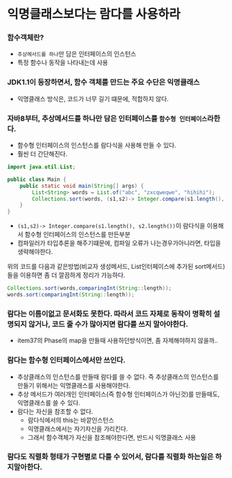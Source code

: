 # 익명클래스보다는 람다를 사용하라

### 함수객체란?
+ `추상메서드를 하나`만 담은 인터페이스의 인스턴스
+ 특정 함수나 동작을 나타내는데 사용

### JDK1.1이 등장하면서, 함수 객체를 만드는 주요 수단은 익명클래스
+ 익명클래스 방식은, 코드가 너무 길기 떄문에, 적합하지 않다.

### 자바8부터, 추상메서드를 하나만 담은 인터페이스를 `함수형 인터페이스`라한다.
+ 함수형 인터페이스의 인스턴스를 람다식을 사용해 만들 수 있다.
+ 훨씬 더 간단해진다.

```java
import java.util.List;

public class Main {
    public static void main(String[] args) {
        List<String> words = List.of("abc", "zxcqweqwe", "hihihi");
        Collections.sort(words, (s1,s2)-> Integer.compare(s1.length(), s2.length()));
    }
}
```
+ `(s1,s2)-> Integer.compare(s1.length(), s2.length())`이 람다식을 이용해서 함수형 인터페이스의 인스턴스를 만든부분
+ 컴파일러가 타입추론을 해주기떄문에, 컴파일 오류가 나는경우가아니라면, 타입을 생략해야한다.

위의 코드를 다음과 같은방법(비교자 생성메서드, List인터페이스에 추가된 sort메서드)들을 이용하면 좀 더 깔끔하게 정리가 가능하다.

```java
Collections.sort(words,comparingInt(String::length));
words.sort(comparingInt(String::length));
```

### 람다는 이름이없고 문서화도 못한다. 따라서 코드 자체로 동작이 명확히 설명되지 않거나, 코드 줄 수가 많아지면 람다를 쓰지 말아야한다.
+ item37의 Phase의 map을 만들때 사용하던방식이면, 좀 자제해야하지 않을까..

### 람다는 함수형 인터페이스에서만 쓰인다.
+ 추상클래스의 인스턴스를 만들때 람다를 쓸 수 없다. 즉 추상클래스의 인스턴스를 만들기 위해서는 익명클래스를 사용해야한다.
+ 추상 메서드가 여러개인 인터페이스(즉 함수형 인터페이스가 아닌것)를 만들때도, 익명클래스를 쓸 수 있다.
+ 람다는 자신을 참조할 수 없다.
  + 람다식에서의 this는 바깥인스턴스
  + 익명클래스에서는 자기자신을 가리킨다.
  + 그래서 함수객체가 자신을 참조해야한다면, 반드시 익명클래스 사용

### 람다도 직렬화 형태가 구현별로 다를 수 있어서, 람다를 직렬화 하는일은 하지말아한다.